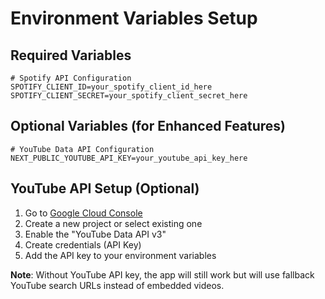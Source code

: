 # Environment Variables Setup

## Required Variables

```env
# Spotify API Configuration
SPOTIFY_CLIENT_ID=your_spotify_client_id_here
SPOTIFY_CLIENT_SECRET=your_spotify_client_secret_here
```

## Optional Variables (for Enhanced Features)

```env
# YouTube Data API Configuration
NEXT_PUBLIC_YOUTUBE_API_KEY=your_youtube_api_key_here
```

## YouTube API Setup (Optional)

1. Go to [Google Cloud Console](https://console.cloud.google.com/)
2. Create a new project or select existing one
3. Enable the "YouTube Data API v3"
4. Create credentials (API Key)
5. Add the API key to your environment variables

**Note**: Without YouTube API key, the app will still work but will use fallback YouTube search URLs instead of embedded videos.